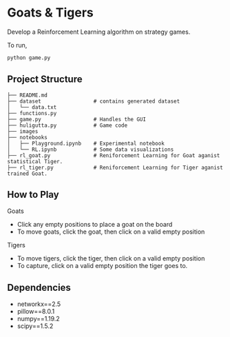 # Goats & Tigers


Develop a Reinforcement Learning algorithm on strategy games.

To run,

```python
python game.py
```

## Project Structure

```plaintext
├── README.md
├── dataset                 # contains generated dataset
│   └── data.txt
├── functions.py
├── game.py                 # Handles the GUI
├── huligutta.py            # Game code
├── images
├── notebooks
│   ├── Playground.ipynb    # Experimental notebook
│   └── RL.ipynb            # Some data visualizations
├── rl_goat.py              # Reniforcement Learning for Goat aganist statistical Tiger.
├── rl_tiger.py             # Reniforcement Learning for Tiger aganist trained Goat.
```

## How to Play

Goats

* Click any empty positions to place a goat on the board
* To move goats, click the goat, then click on a valid empty position

Tigers

* To move tigers, click the tiger, then click on a valid empty position
* To capture, click on a valid empty position the tiger goes to.


## Dependencies

* networkx==2.5
* pillow==8.0.1
* numpy==1.19.2
* scipy==1.5.2

<!-- install dependencies by -->

<!-- ```bash
conda install networkx
conda install pillow
conda install numpy
conda install scipy
``` -->

